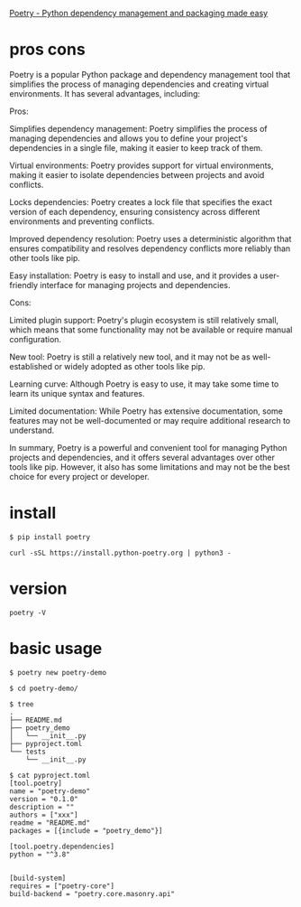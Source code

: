 [Poetry - Python dependency management and packaging made easy](https://python-poetry.org/)

# pros cons 

Poetry is a popular Python package and dependency management tool that simplifies the process of managing dependencies and creating virtual environments. It has several advantages, including:

Pros:

Simplifies dependency management: Poetry simplifies the process of managing dependencies and allows you to define your project's dependencies in a single file, making it easier to keep track of them.

Virtual environments: Poetry provides support for virtual environments, making it easier to isolate dependencies between projects and avoid conflicts.

Locks dependencies: Poetry creates a lock file that specifies the exact version of each dependency, ensuring consistency across different environments and preventing conflicts.

Improved dependency resolution: Poetry uses a deterministic algorithm that ensures compatibility and resolves dependency conflicts more reliably than other tools like pip.

Easy installation: Poetry is easy to install and use, and it provides a user-friendly interface for managing projects and dependencies.

Cons:

Limited plugin support: Poetry's plugin ecosystem is still relatively small, which means that some functionality may not be available or require manual configuration.

New tool: Poetry is still a relatively new tool, and it may not be as well-established or widely adopted as other tools like pip.

Learning curve: Although Poetry is easy to use, it may take some time to learn its unique syntax and features.

Limited documentation: While Poetry has extensive documentation, some features may not be well-documented or may require additional research to understand.

In summary, Poetry is a powerful and convenient tool for managing Python projects and dependencies, and it offers several advantages over other tools like pip. However, it also has some limitations and may not be the best choice for every project or developer.



# install

```
$ pip install poetry
```

```
curl -sSL https://install.python-poetry.org | python3 -
```

# version

```
poetry -V
```

# basic usage

```
$ poetry new poetry-demo

$ cd poetry-demo/

$ tree
.
├── README.md
├── poetry_demo
│   └── __init__.py
├── pyproject.toml
└── tests
    └── __init__.py
```


```
$ cat pyproject.toml
[tool.poetry]
name = "poetry-demo"
version = "0.1.0"
description = ""
authors = ["xxx"]
readme = "README.md"
packages = [{include = "poetry_demo"}]

[tool.poetry.dependencies]
python = "^3.8"


[build-system]
requires = ["poetry-core"]
build-backend = "poetry.core.masonry.api"
```





